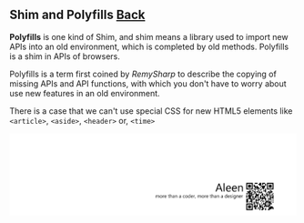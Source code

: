 ## Shim and Polyfills [Back](./../JavaScript.md)

**Polyfills** is one kind of Shim, and shim means a library used to import new APIs into an old environment, which is completed by old methods. Polyfills is a shim in APIs of browsers.

Polyfills is a term first coined by *RemySharp* to describe the copying of missing APIs and API functions, with which you don't have to worry about use new features in an old environment.

There is a case that we can't use special CSS for new HTML5 elements like `<article>`, `<aside>`, `<header>` or, `<time>`

<a href="http://aleen42.github.io/" target="_blank" ><img src="./../../../pic/tail.gif"></a>